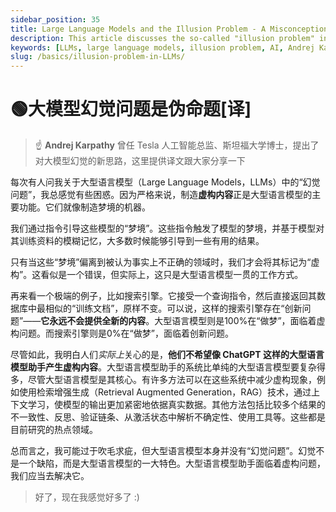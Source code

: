 ```yaml
---
sidebar_position: 35
title: Large Language Models and the Illusion Problem - A Misconception
description: This article discusses the so-called "illusion problem" in large language models (LLMs) and presents Andrej Karpathy's perspective on the matter.
keywords: [LLMs, large language models, illusion problem, AI, Andrej Karpathy, ChatGPT, artificial intelligence]
slug: /basics/illusion-problem-in-LLMs/
---
```

# 🟢大模型幻觉问题是伪命题[译]

> ☝ **Andrej Karpathy** 曾任 Tesla 人工智能总监、斯坦福大学博士，提出了对大模型幻觉的新思路，这里提供译文跟大家分享一下

每次有人问我关于大型语言模型（Large Language Models，LLMs）中的“幻觉问题”，我总感觉有些困惑。因为严格来说，制造**虚构内容**正是大型语言模型的主要功能。它们就像制造梦境的机器。

我们通过指令引导这些模型的“梦境”。这些指令触发了模型的梦境，并基于模型对其训练资料的模糊记忆，大多数时候能够引导到一些有用的结果。

只有当这些“梦境”偏离到被认为事实上不正确的领域时，我们才会将其标记为“虚构”。这看似是一个错误，但实际上，这只是大型语言模型一贯的工作方式。

再来看一个极端的例子，比如搜索引擎。它接受一个查询指令，然后直接返回其数据库中最相似的“训练文档”，原样不变。可以说，这样的搜索引擎存在“创新问题”——**它永远不会提供全新的内容**。大型语言模型则是100%在“做梦”，面临着虚构问题。而搜索引擎则是0%在“做梦”，面临着创新问题。

尽管如此，我明白人们*实际上*关心的是，**他们不希望像 ChatGPT 这样的大型语言模型助手产生虚构内容**。大型语言模型助手的系统比单纯的大型语言模型要复杂得多，尽管大型语言模型是其核心。有许多方法可以在这些系统中减少虚构现象，例如使用检索增强生成（Retrieval Augmented Generation，RAG）技术，通过上下文学习，使模型的输出更加紧密地依据真实数据。其他方法包括比较多个结果的不一致性、反思、验证链条、从激活状态中解析不确定性、使用工具等。这些都是目前研究的热点领域。

总而言之，我可能过于吹毛求疵，但大型语言模型本身并没有“幻觉问题”。幻觉不是一个缺陷，而是大型语言模型的一大特色。大型语言模型助手面临着虚构问题，我们应当去解决它。

> 好了，现在我感觉好多了 :)